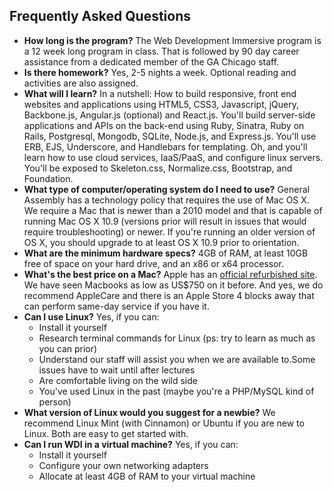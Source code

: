 ## Frequently Asked Questions

* **How long is the program?** The Web Development Immersive program is a 12 week long program in class. That is followed by 90 day career assistance from a dedicated member of the GA Chicago staff.
* **Is there homework?** Yes, 2-5 nights a week. Optional reading and activities are also assigned.
* **What will I learn?** In a nutshell: How to build responsive, front end websites and applications using HTML5, CSS3, Javascript, jQuery, Backbone.js, Angular.js (optional) and React.js. You'll build server-side applications and APIs on the back-end using Ruby, Sinatra, Ruby on Rails, Postgresql, Mongodb, SQLite, Node.js, and Express.js. You'll use ERB, EJS, Underscore, and Handlebars for templating. Oh, and you'll learn how to use cloud services, IaaS/PaaS, and configure linux servers. You'll be exposed to Skeleton.css, Normalize.css, Bootstrap, and Foundation.
* **What type of computer/operating system do I need to use?** General Assembly has a technology policy that requires the use of Mac OS X. We require a Mac that is newer than a 2010 model and that is capable of running Mac OS X 10.9 (versions prior will result in issues that would require troubleshooting) or newer. If you're running an older version of OS X, you should upgrade to at least OS X 10.9 prior to orientation. 
* **What are the minimum hardware specs?** 4GB of RAM, at least 10GB free of space on your hard drive, and an x86 or x64 processor.
* **What's the best price on a Mac?** Apple has an [official refurbished site](http://www.apple.com/shop/browse/home/specialdeals/mac). We have seen Macbooks as low as US$750 on it before. And yes, we do recommend AppleCare and there is an Apple Store 4 blocks away that can perform same-day service if you have it.
* **Can I use Linux?** Yes, if you can:
  - Install it yourself
  - Research terminal commands for Linux (ps: try to learn as much as you can prior)
  - Understand our staff will assist you when we are available to.Some issues have to wait until after lectures
  - Are comfortable living on the wild side
  - You've used Linux in the past (maybe you're a PHP/MySQL kind of person)
* **What version of Linux would you suggest for a newbie?** We recommend Linux Mint (with Cinnamon) or Ubuntu if you are new to Linux. Both are easy to get started with.
* **Can I run WDI in a virtual machine?** Yes, if you can:
  - Install it yourself
  - Configure your own networking adapters
  - Allocate at least 4GB of RAM to your virtual machine

